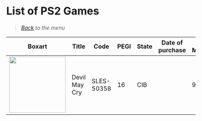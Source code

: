 # List of PS2 Games


> *[Back](../games.md) to the menu*



| Boxart | Title | Code | PEGI | State | Date of purchase | Score Metacritic | Description |  
| --- | --- | --- | --- | --- | --- | --- | --- |
| <img src="https://images.launchbox-app.com//648eb043-2965-45f7-be8c-8df7f873cd9d.jpg" width="150"> | Devil May Cry | SLES-50358 | 16 | CIB | | 94 | Edition Platinum |
